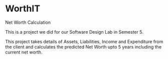 # WorthIT
Net Worth Calculation

This is a project we did for our Software Design Lab in Semester 5.

This project takes details of Assets, Liabilities, Income and Expenditure from the client and 
calculates the predicted Net Worth upto 5 years including the current net worth.
